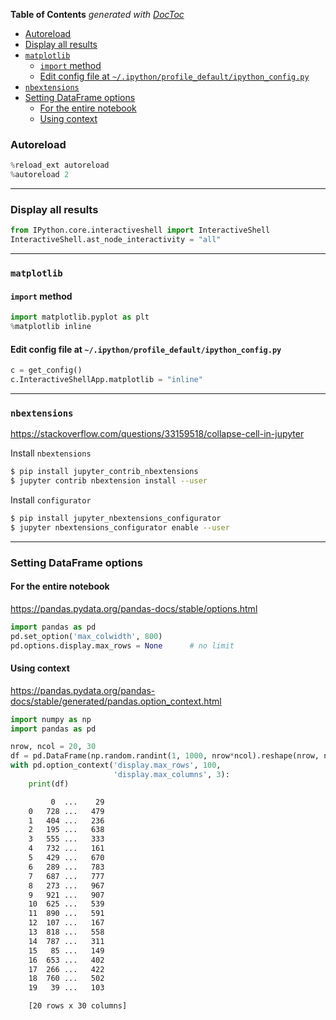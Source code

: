 <!-- START doctoc generated TOC please keep comment here to allow auto update -->
<!-- DON'T EDIT THIS SECTION, INSTEAD RE-RUN doctoc TO UPDATE -->
**Table of Contents**  *generated with [DocToc](https://github.com/thlorenz/doctoc)*

- [Autoreload](#autoreload)
- [Display all results](#display-all-results)
- [`matplotlib`](#matplotlib)
  - [`import` method](#import-method)
  - [Edit config file at `~/.ipython/profile_default/ipython_config.py`](#edit-config-file-at-ipythonprofile_defaultipython_configpy)
- [`nbextensions`](#nbextensions)
- [Setting DataFrame options](#setting-dataframe-options)
  - [For the entire notebook](#for-the-entire-notebook)
  - [Using context](#using-context)

<!-- END doctoc generated TOC please keep comment here to allow auto update -->


### Autoreload

```python
%reload_ext autoreload
%autoreload 2
```

---

### Display all results

```python
from IPython.core.interactiveshell import InteractiveShell
InteractiveShell.ast_node_interactivity = "all"
```

---

### `matplotlib`

#### `import` method

```python
import matplotlib.pyplot as plt
%matplotlib inline
```

#### Edit config file at `~/.ipython/profile_default/ipython_config.py`

```python
c = get_config()
c.InteractiveShellApp.matplotlib = "inline"
```

---

### `nbextensions`

https://stackoverflow.com/questions/33159518/collapse-cell-in-jupyter

Install `nbextensions`

```sh
$ pip install jupyter_contrib_nbextensions
$ jupyter contrib nbextension install --user
```

Install `configurator`

```sh
$ pip install jupyter_nbextensions_configurator
$ jupyter nbextensions_configurator enable --user
```

---

### Setting DataFrame options

#### For the entire notebook
https://pandas.pydata.org/pandas-docs/stable/options.html
```python
import pandas as pd
pd.set_option('max_colwidth', 800)
pd.options.display.max_rows = None      # no limit
```

#### Using context
https://pandas.pydata.org/pandas-docs/stable/generated/pandas.option_context.html
```python
import numpy as np
import pandas as pd

nrow, ncol = 20, 30
df = pd.DataFrame(np.random.randint(1, 1000, nrow*ncol).reshape(nrow, ncol))
with pd.option_context('display.max_rows', 100,
                       'display.max_columns', 3):
    print(df)
```
```sh
         0  ...    29
    0   728 ...   479
    1   404 ...   236
    2   195 ...   638
    3   555 ...   333
    4   732 ...   161
    5   429 ...   670
    6   289 ...   783
    7   687 ...   777
    8   273 ...   967
    9   921 ...   907
    10  625 ...   539
    11  890 ...   591
    12  107 ...   167
    13  818 ...   558
    14  787 ...   311
    15   85 ...   149
    16  653 ...   402
    17  266 ...   422
    18  760 ...   502
    19   39 ...   103

    [20 rows x 30 columns]
```
